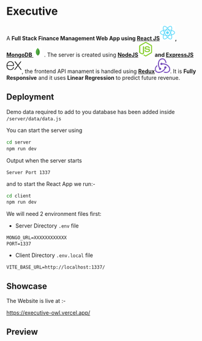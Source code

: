 # Executive

A <b>Full Stack Finance Management Web App using <a href="https://react.dev/">React JS<img src="https://github.com/devicons/devicon/blob/master/icons/react/react-original.svg" alt="reactjs" width="40" height="40" /></a>, <a href="https://www.mongodb.com/docs/"> MongoDB <img src="https://github.com/devicons/devicon/blob/master/icons/mongodb/mongodb-original.svg" alt="mongodb" width="24" height="24" /></a></b> . The server is created using <b><a href="https://nodejs.org/en/docs">NodeJS<img src="https://github.com/devicons/devicon/blob/master/icons/nodejs/nodejs-original.svg" width="40" height="40" /></a> and <a href="https://expressjs.com/">ExpressJS<img src="https://github.com/devicons/devicon/blob/master/icons/express/express-original.svg" width="40" height="40" /></a></b>, the frontend API manament is handled using <b><a href="https://redux.js.org/">Redux<img src="https://github.com/devicons/devicon/blob/master/icons/redux/redux-original.svg" alt="redux" width="40" height="40" /></a></b>. It is <b>Fully Responsive</b> and it uses <b>Linear Regression</b> to predict future revenue.

## Deployment

Demo data required to add to you database has been added inside `/server/data/data.js`

You can start the server using

```bash
cd server
npm run dev
```

Output when the server starts

```
Server Port 1337
```

and to start the React App we run:-

```bash
cd client
npm run dev
```

We will need 2 environment files first:

- Server Directory `.env` file

```code
MONGO_URL=XXXXXXXXXXXX
PORT=1337
```

- Client Directory `.env.local` file

```code
VITE_BASE_URL=http://localhost:1337/
```

## Showcase

The Website is live at :-

https://executive-owl.vercel.app/

## Preview
